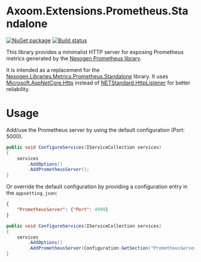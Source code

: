 # Axoom.Extensions.Prometheus.Standalone

[![NuGet package](https://img.shields.io/nuget/v/Axoom.Extensions.Prometheus.Standalone.svg)](https://www.nuget.org/packages/Axoom.Extensions.Prometheus.Standalone/)
[![Build status](https://img.shields.io/appveyor/ci/AXOOM/axoom-extensions-prometheus-standalone.svg)](https://ci.appveyor.com/project/AXOOM/axoom-extensions-prometheus-standalone)

This library provides a minimalist HTTP server for exposing Prometheus metrics generated by the [Nexogen Prometheus library](https://github.com/nexogen-international/Nexogen.Libraries.Metrics).

It is intended as a replacement for the [Nexogen.Libraries.Metrics.Prometheus.Standalone](https://www.nuget.org/packages/Nexogen.Libraries.Metrics.Prometheus.Standalone) library. It uses [Microsoft.AspNetCore.Http](https://www.nuget.org/packages/Microsoft.AspNetCore.Http/) instead of [NETStandard.HttpListener](https://www.nuget.org/packages/NETStandard.HttpListener/) for better reliability.

# Usage

Add/use the Prometheus server by using the default configuration (Port: 5000).

```csharp
public void ConfigureServices(IServiceCollection services)
{
    services
        .AddOptions()
        .AddPrometheusServer();
}
```

Or override the default configuration by providing a configuration entry in the `appsetting.json`:

```json
{
    "PrometheusServer": {"Port": 4999}
}
```

```csharp
public void ConfigureServices(IServiceCollection services)
{
    services
        .AddOptions()
        .AddPrometheusServer(Configuration.GetSection("PrometheusServer"));
}
```
